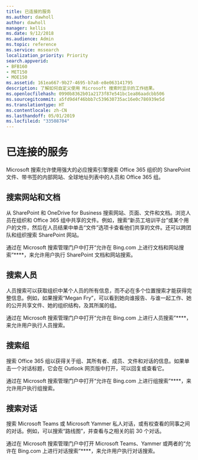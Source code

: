 ```yaml
---
title: 已连接的服务
ms.author: dawholl
author: dawholl
manager: kellis
ms.date: 9/12/2018
ms.audience: Admin
ms.topic: reference
ms.service: mssearch
localization_priority: Priority
search.appverid:
- BFB160
- MET150
- MOE150
ms.assetid: 161ea667-9b27-4695-b7a8-e8e063141795
description: 了解如何自定义使用 Microsoft 搜索时显示的工作结果。
ms.openlocfilehash: 0990b8362b01a2173f87e541bc1ea86aadcbb506
ms.sourcegitcommit: a5fd9d4f46bbb7c539630735ac16e0c786939e5d
ms.translationtype: HT
ms.contentlocale: zh-CN
ms.lasthandoff: 05/01/2019
ms.locfileid: "33508704"
---
```

# <a name="connected-services"></a>已连接的服务

Microsoft 搜索允许使用强大的必应搜索引擎搜索 Office 365 组织的 SharePoint 文件、带书签的内部网站、全球地址列表中的人员和 Office 365 组。
  
## <a name="search-for-sites-and-documents"></a>搜索网站和文档

从 SharePoint 和 OneDrive for Business 搜索网站、页面、文件和文档。浏览人员在组织和 Office 365 组中共享的文件。例如，搜索“新员工培训平台”或某个用户的文件，然后在人员结果中单击“文件”选项卡查看他们共享的文件。还可以跨团队和组织搜索 SharePoint 网站。
  
通过在 Microsoft 搜索管理门户中打开“允许在 Bing.com 上进行文档和网站搜索”****，来允许用户执行 SharePoint 文档和网站搜索。 
  
## <a name="search-for-people"></a>搜索人员

人员搜索可以获取组织中某个人员的所有信息，而不必在多个位置搜索才能获得完整信息。例如，如果搜索“Megan Fry”，可以看到她向谁报告、与谁一起工作、她的公开共享文件、她的组织结构，及其所属的组。
  
通过在 Microsoft 搜索管理门户中打开“允许在 Bing.com 上进行人员搜索”****，来允许用户执行人员搜索。 
  
## <a name="search-for-groups"></a>搜索组

搜索 Office 365 组以获得关于组、其所有者、成员、文件和对话的信息。如果单击一个对话标题，它会在 Outlook 网页版中打开，可以回复或查看它。
  
通过在 Microsoft 搜索管理门户中打开“允许在 Bing.com 上进行组搜索”****，来允许用户执行组搜索。 
  
## <a name="search-for-conversations"></a>搜索对话

搜索 Microsoft Teams 或 Microsoft Yammer 私人对话，或有权查看的同事之间的对话。例如，可以搜索“路线图”，并查看与之相关的前 30 个对话。
  
通过在 Microsoft 搜索管理门户中打开 Microsoft Teams、Yammer 或两者的“允许在 Bing.com 上进行对话搜索”****，来允许用户执行对话搜索。 

  


